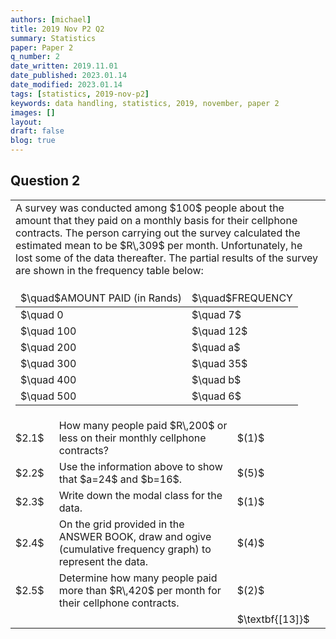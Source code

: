 ```yaml
---
authors: [michael]
title: 2019 Nov P2 Q2
summary: Statistics
paper: Paper 2
q_number: 2
date_written: 2019.11.01
date_published: 2023.01.14
date_modified: 2023.01.14
tags: [statistics, 2019-nov-p2]
keywords: data handling, statistics, 2019, november, paper 2
images: []
layout:
draft: false
blog: true
---
```


## Question 2

<table className="border-collapse">
  <tbody>
    <tr>
      <td colSpan="3">A survey was conducted among $100$ people about the amount that they paid on a monthly basis for their cellphone contracts. The person carrying out the survey calculated the estimated mean to be $R\,309$ per month. Unfortunately, he lost some of the data thereafter. The partial results of the survey are shown in the frequency table below:</td>
    </tr>
    <tr>
        <td colSpan="3">
            <table className="border items-center">
                <thead>
                    <td className="border">$\quad$AMOUNT PAID (in Rands)</td>
                    <td className="border">$\quad$FREQUENCY</td>
                </thead>
                <tbody>
                    <tr>
                        <td className="border">$\quad 0<x \leq 100$</td>
                        <td className="border">$\quad 7$</td>
                    </tr>
                    <tr>
                        <td className="border">$\quad 100<x \leq 200$</td>
                        <td className="border">$\quad 12$</td>
                    </tr>
                    <tr>
                        <td className="border">$\quad 200<x \leq 300$</td>
                        <td className="border">$\quad a$</td>
                    </tr>
                    <tr>
                        <td className="border">$\quad 300<x \leq 400$</td>
                        <td className="border">$\quad 35$</td>
                    </tr>
                    <tr>
                        <td className="border">$\quad 400<x \leq 500$</td>
                        <td className="border">$\quad b$</td>
                    </tr>
                    <tr>
                        <td className="border">$\quad 500<x \leq 600$</td>
                        <td className="border">$\quad 6$</td>
                    </tr>
                </tbody>
            </table>
        </td>
    </tr> 
    <tr>   
      <td>$2.1$</td>
      <td>How many people paid $R\,200$ or less on their monthly cellphone contracts?</td>
      <td>$(1)$</td>
    </tr>
    <tr>
      <td>$2.2$</td>
      <td>Use the information above to show that $a=24$ and $b=16$.</td>
      <td>$(5)$</td>
    </tr>
    <tr>
      <td>$2.3$</td>
      <td>Write down the modal class for the data.</td>
      <td>$(1)$</td>
    </tr>
    <tr>
      <td>$2.4$</td>
      <td>On the grid provided in the ANSWER BOOK, draw and ogive (cumulative frequency graph) to represent the data.</td>
      <td>$(4)$</td>
    </tr>
    <tr>
      <td>$2.5$</td>
      <td>Determine how many people paid more than $R\,420$ per month for their cellphone contracts.</td>
      <td>$(2)$</td>
    </tr>
    <tr>
      <td></td>
      <td></td>
      <td>$\textbf{[13]}$</td>
    </tr>
  </tbody>
</table>
